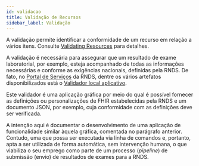 ```yaml
---
id: validacao
title: Validação de Recursos
sidebar_label: Validação
---
```


A validação permite identificar a conformidade
de um recurso em relação a vários itens. Consulte [Validating Resources](https://www.hl7.org/fhir/validation.html)
para detalhes.

A validação é necessária para assegurar que um resultado de exame laboratorial,
por exemplo, esteja acompanhado de todas as informações necessárias e
conforme as exigências nacionais, definidas pela RNDS.
De fato, no [Portal de Serviços](https://servicos-datasus.saude.gov.br/detalhe/UZQjoYDDFN) da RNDS,
dentre os vários artefatos disponibilizados está o [Validador local aplicativo](https://doc-0k-b0-docs.googleusercontent.com/docs/securesc/pv16ckcadsrom8ll89o65she880al4qi/je4967phlp7b1fhq5kovqf8gnaakio7m/1599249225000/10214180060604046643/00115241587149400156/19c5hNwXv8qZk8Ylq-PJAnTFPr8_d5z8n?e=download&authuser=0&nonce=m7h2r4gkh32jk&user=00115241587149400156&hash=31u37radoua6t6fot61ga1qad9qsauev).

Este validador é uma aplicação gráfica por meio do qual é possível fornecer as definições ou personalizações
de FHIR estabelecidas pela RNDS e um documento JSON, por exemplo, cuja conformidade com as definições
deve ser verificada.

A intenção aqui é documentar o desenvolvimento de uma aplicação de funcionalidade similar àquela gráfica, comentada no parágrafo anterior.
Contudo, uma que possa ser executada via linha de comandos e, portanto, apta a ser utilizada
de forma automática, sem intervenção humana, o que viabiliza o seu emprego como parte de um processo (_pipeline_)
de submissão (envio) de resultados de exames para a RNDS.
